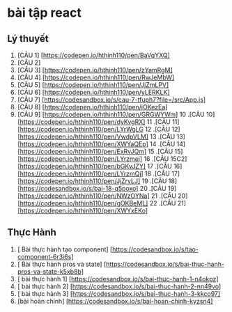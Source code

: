 # bài tập react
## Lý thuyết
1. [CÂU 1] [https://codepen.io/hthinh110/pen/BaVqYXQ]
2. [CÂU 2] 
3. [CÂU 3] [https://codepen.io/hthinh110/pen/zYamRgM]
4. [CÂU 4] [https://codepen.io/hthinh110/pen/RwJeMbW]
5. [CÂU 5] [https://codepen.io/hthinh110/pen/JjZmLPV]
6. [CÂU 6] [https://codepen.io/hthinh110/pen/yLERKLK]
7. [CÂU 7] [https://codesandbox.io/s/cau-7-tfuph7?file=/src/App.js]
8. [CÂU 8] [https://codepen.io/hthinh110/pen/jOKezEa]
9. [CÂU 9] [https://codepen.io/hthinh110/pen/GRGWYWm]
10 .[CÂU 10] [https://codepen.io/hthinh110/pen/dyKvgRX]
11 .[CÂU 11] [https://codepen.io/hthinh110/pen/LYrWgLG
12 .[CÂU 12] [https://codepen.io/hthinh110/pen/VwdpVLM]
13 .[CÂU 13] [https://codepen.io/hthinh110/pen/XWYaQEp]
14 .[CÂU 14] [https://codepen.io/hthinh110/pen/ExRvJQm]
15 .[CÂU 15] [https://codepen.io/hthinh110/pen/LYrzmej]
16 .[CÂU 15C2] [https://codepen.io/hthinh110/pen/bGKvJZY]
17 .[CÂU 16] [https://codepen.io/hthinh110/pen/LYrzmQj]
18 .[CÂU 17] [https://codepen.io/hthinh110/pen/JjZrvLJ]
19 .[CÂU 18] [https://codesandbox.io/s/bai-18-q5poxo]
20 .[CÂU 19] [https://codepen.io/hthinh110/pen/NWzOYNa]
21 .[CÂU 20] [https://codepen.io/hthinh110/pen/gOKBeML]
22 .[CÂU 21] [https://codepen.io/hthinh110/pen/XWYxEKo]
## Thực Hành
1. [ Bài thực hành tạo component] [https://codesandbox.io/s/tao-component-6r3i6s]
2. [ Bài thực hành pros và state] [https://codesandbox.io/s/bai-thuc-hanh-pros-va-state-k5xb8b]
3. [ bài thực hành 1] [https://codesandbox.io/s/bai-thuc-hanh-1-n4okpz]
4. [ bài thực hành 2] [https://codesandbox.io/s/bai-thuc-hanh-2-nn49vo]
5. [ bài thực hành 3] [https://codesandbox.io/s/bai-thuc-hanh-3-kkco97]
6. [bài hoàn chỉnh] [https://codesandbox.io/s/bai-hoan-chinh-kyzsn4]
